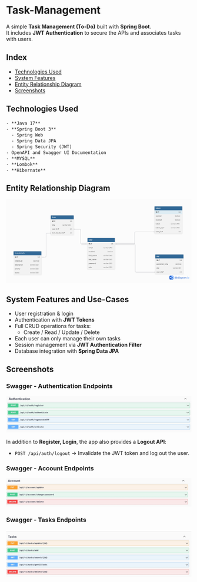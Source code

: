 # Task-Management

A simple **Task Management (To-Do)**  built with **Spring Boot**.  
It includes **JWT Authentication** to secure the APIs and associates tasks with users.
## Index

- [Technologies Used](#technologies-used)
- [System Features](#system-features-and-use-cases)
- [Entity Relationship Diagram](#Entity-Relationship-Diagram)
- [Screenshots](#Screenshots)




## Technologies Used
    - **Java 17**
    - **Spring Boot 3**
      - Spring Web
      - Spring Data JPA
      - Spring Security (JWT)
    - OpenAPI and Swagger UI Documentation
    - **MYSQL**
    - **Lombok**
    - **Hibernate**

## Entity Relationship Diagram

![Entity Relationship Diagram](https://github.com/AmrElhady11/Task-Management/blob/master/assests/ERD.png)


## System Features and Use-Cases


- User registration & login
- Authentication with **JWT Tokens**
- Full CRUD operations for tasks:
  - Create / Read / Update / Delete
- Each user can only manage their own tasks
- Session management via **JWT Authentication Filter**
- Database integration with **Spring Data JPA**


##  Screenshots

### Swagger - Authentication Endpoints

![Swagger Authentication Endpoints](https://github.com/AmrElhady11/Task-Management/blob/master/assests/ScreenShot1.jpeg)

In addition to **Register, Login**, the app also provides a **Logout API**:

- `POST /api/auth/logout` → Invalidate the JWT token and log out the user.

### Swagger - Account Endpoints

![Swagger Account Endpoints](https://github.com/AmrElhady11/Task-Management/blob/master/assests/ScreenShot2.jpeg)

### Swagger - Tasks Endpoints

![Swagger Tasks Endpoints](https://github.com/AmrElhady11/Task-Management/blob/master/assests/ScreenShot3.jpeg)





